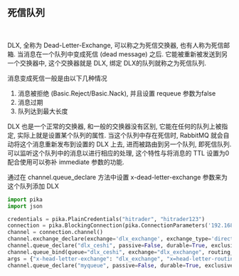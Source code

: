
## 死信队列

<br/>

DLX, 全称为 Dead-Letter-Exchange, 可以称之为死信交换器, 也有人称为死信邮箱. 当消息在一个队列中变成死信 (dead message) 之后. 它能被重新被发送到另一个交换器中, 这个交换器就是 DLX, 绑定 DLX的队列就称之为死信队列. 

消息变成死信一般是由以下几种情况
1) 消息被拒绝 (Basic.Reject/Basic.Nack), 并且设置 requeue 参数为false
2) 消息过期
3) 队列达到最大长度

DLX 也是一个正常的交换器, 和一般的交换器没有区别, 它能在任何的队列上被指定, 实际上就是设置某个队列的属性. 当这个队列中存在死信时, RabbitMQ 就会自动将这个消息重新发布到设置的 DLX 上去, 进而被路由到另一个队列, 即死信队列. 可以监听这个队列中的消息以进行相应的处理, 这个特性与将消息的 TTL 设置为0配合使用可以弥补 immediate 参数的功能.

通过在 channel.queue_declare 方法中设置 x-dead-letter-exchange 参数来为这个队列添加 DLX

```python
import pika
import json

credentials = pika.PlainCredentials("hitrader", "hitrader123")
connection = pika.BlockingConnection(pika.ConnectionParameters('192.168.99.234', 5672, '/', credentials))
channel = connection.channel()
channel.exchange_declare(exchange='dlx_exchange', exchange_type='direct', durable=True, arguments=None)
channel.queue_declare("dlx_ceshi", passive=False, durable=True, exclusive=False, auto_delete=False, arguments=None)
channel.queue_bind(queue="dlx_ceshi", exchange="dlx_exchange", routing_key="dlx-routing-key")
args = {"x-head-letter-exchange": "dlx_exchange", "x=head-letter-routing-key": "dlx-routing-key"}
channel.queue_declare("myqueue", passive=False, durable=True, exclusive=False, auto_delete=False, arguments=args)
```
